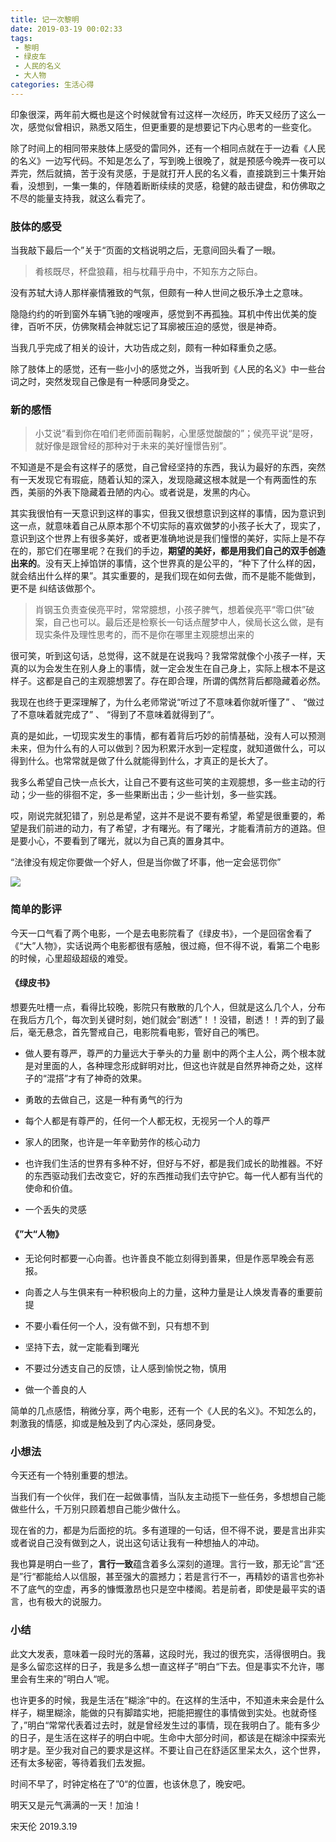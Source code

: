 ```yaml
---
title: 记一次黎明
date: 2019-03-19 00:02:33
tags:
 - 黎明
 - 绿皮车
 - 人民的名义
 - 大人物
categories: 生活心得
---
```

印象很深，两年前大概也是这个时候就曾有过这样一次经历，昨天又经历了这么一次，感觉似曾相识，熟悉又陌生，但更重要的是想要记下内心思考的一些变化。

除了时间上的相同带来肢体上感受的雷同外，还有一个相同点就在于一边看《人民的名义》一边写代码。不知是怎么了，写到晚上很晚了，就是预感今晚弄一夜可以弄完，然后就搞，苦于没有灵感，于是就打开人民的名义看，直接跳到三十集开始看，没想到，一集一集的，伴随着断断续续的灵感，稳健的敲击键盘，和仿佛取之不尽的能量支持我，就这么看完了。

### 肢体的感受

当我敲下最后一个”关于“页面的文档说明之后，无意间回头看了一眼。

>肴核既尽，杯盘狼藉，相与枕藉乎舟中，不知东方之际白。

没有苏轼大诗人那样豪情雅致的气氛，但颇有一种人世间之极乐净土之意味。

隐隐约约的听到窗外车辆飞驰的嗖嗖声，感觉到不再孤独。耳机中传出优美的旋律，百听不厌，仿佛聚精会神就忘记了耳廓被压迫的感觉，很是神奇。

当我几乎完成了相关的设计，大功告成之刻，颇有一种如释重负之感。

除了肢体上的感觉，还有一些小小的感觉之外，当我听到《人民的名义》中一些台词之时，突然发现自己像是有一种感同身受之。

### 新的感悟

>小艾说“看到你在咱们老师面前鞠躬，心里感觉酸酸的”；侯亮平说“是呀，就好像是跟曾经的那种对于未来的美好憧憬告别”。

不知道是不是会有这样子的感觉，自己曾经坚持的东西，我认为最好的东西，突然有一天发现它有瑕疵，随着认知的深入，发现隐藏这根本就是一个有两面性的东西，美丽的外表下隐藏着丑陋的内心。或者说是，发黑的内心。

其实我很怕有一天意识到这样的事实，但我又很想意识到这样的事情，因为意识到这一点，就意味着自己从原本那个不切实际的喜欢做梦的小孩子长大了，现实了，意识到这个世界上有很多美好，或者更准确地说是我们憧憬的美好，实际上是不存在的，那它们在哪里呢？在我们的手边，**期望的美好，都是用我们自己的双手创造出来的**。没有天上掉馅饼的事情，这个世界真的是公平的，“种下了什么样的因，就会结出什么样的果”。其实重要的，是我们现在如何去做，而不是能不能做到，更不是 纠结该做那个。

>肖钢玉负责查侯亮平时，常常臆想，小孩子脾气，想着侯亮平“零口供”破案，自己也可以。最后还是检察长一句话点醒梦中人，侯局长这么做，是有现实条件及理性思考的，而不是你在哪里主观臆想出来的

很可笑，听到这句话，总觉得，这不就是在说我吗？我常常就像个小孩子一样，天真的以为会发生在别人身上的事情，就一定会发生在自己身上，实际上根本不是这样子。这都是自己的主观臆想罢了。存在即合理，所谓的偶然背后都隐藏着必然。

我现在也终于更深理解了，为什么老师常说“听过了不意味着你就听懂了” 、 “做过了不意味着就完成了” 、 “得到了不意味着就得到了”。

真的是如此，一切现实发生的事情，都有着背后巧妙的前情基础，没有人可以预测未来，但为什么有的人可以做到？因为积累汗水到一定程度，就知道做什么，可以得到什么。也常常就是做了什么就能得到什么，才真正的是长大了。

我多么希望自己快一点长大，让自己不要有这些可笑的主观臆想，多一些主动的行动；少一些的徘徊不定，多一些果断出击；少一些计划，多一些实践。

哎，刚说完就犯错了，别总是希望，这并不是说不要有希望，希望是很重要的，希望是我们前进的动力，有了希望，才有曙光。有了曙光，才能看清前方的道路。但是要小心，不要看到了曙光，就以为自己真的置身其中。

“法律没有规定你要做一个好人，但是当你做了坏事，他一定会惩罚你”

![](http://photo-frytea.test.upcdn.net/2019/03/18/15529229111289.jpg)


### 简单的影评

今天一口气看了两个电影，一个是去电影院看了《绿皮书》，一个是回宿舍看了《“大”人物》，实话说两个电影都很有感触，很过瘾，但不得不说，看第二个电影的时候，心里超级超级的难受。

#### 《绿皮书》

想要先吐槽一点，看得比较晚，影院只有散散的几个人，但就是这么几个人，分布在我后方几个，每次到关键时刻，她们就会“剧透”！！没错，剧透！！弄的到了最后，毫无悬念，首先警戒自己，电影院看电影，管好自己的嘴巴。

* 做人要有尊严，尊严的力量远大于拳头的力量
剧中的两个主人公，两个根本就是对里面的人，各种理念形成鲜明对比，但这也许就是自然界神奇之处，这样子的“混搭”才有了神奇的效果。

* 勇敢的去做自己，这是一种有勇气的行为

* 每个人都是有尊严的，任何一个人都无权，无视另一个人的尊严

* 家人的团聚，也许是一年辛勤劳作的核心动力

* 也许我们生活的世界有多种不好，但好与不好，都是我们成长的助推器。不好的东西驱动我们去改变它，好的东西推动我们去守护它。每一代人都有当代的使命和价值。

* 一个丢失的灵感


#### 《”大“人物》

* 无论何时都要一心向善。也许善良不能立刻得到善果，但是作恶早晚会有恶报。

* 向善之人与生俱来有一种积极向上的力量，这种力量是让人焕发青春的重要前提

* 不要小看任何一个人，没有做不到，只有想不到

* 坚持下去，就一定能看到曙光

* 不要过分透支自己的反馈，让人感到愉悦之物，慎用

* 做一个善良的人


简单的几点感悟，稍微分享，两个电影，还有一个《人民的名义》。不知怎么的，刺激我的情感，抑或是触及到了内心深处，感同身受。

### 小想法
今天还有一个特别重要的想法。

当我们有一个伙伴，我们在一起做事情，当队友主动揽下一些任务，多想想自己能做些什么，千万别只顾着想自己能少做什么。

现在省的力，都是为后面挖的坑。多有道理的一句话，但不得不说，要是言出非实或者说自己没有做到之人，说出这句话让我有一种想抽人的冲动。

我也算是明白一些了，**言行一致**蕴含着多么深刻的道理。言行一致，那无论”言“还是”行“都能给人以信服，甚至强大的震撼力；若是言行不一，再精妙的语言也弥补不了底气的空虚，再多的慷慨激昂也只是空中楼阁。若是前者，即使是最平实的语言，也有极大的说服力。

### 小结
此文大发表，意味着一段时光的落幕，这段时光，我过的很充实，活得很明白。我是多么留恋这样的日子，我是多么想一直这样子”明白“下去。但是事实不允许，哪里会有生来的”明白人“呢。

也许更多的时候，我是生活在”糊涂“中的。在这样的生活中，不知道未来会是什么样子，糊里糊涂，能做的只有脚踏实地，把能把握住的事情做到实处。也就奇怪了，”明白“常常代表着过去时，就是曾经发生过的事情，现在我明白了。能有多少的日子，是生活在这样子的明白中呢。生命中大部分时间，都该是在糊涂中探索光明才是。至少我对自己的要求是这样。不要让自己在舒适区里呆太久，这个世界，还有太多秘密，等待着我们去发掘。

时间不早了，时钟定格在了”0“的位置，也该休息了，晚安吧。

明天又是元气满满的一天！加油！


宋天伦
2019.3.19